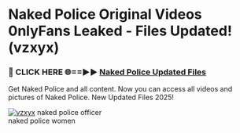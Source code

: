 # Naked Police Original Videos 0nlyFans Leaked - Files Updated! (vzxyx)

<h3>🔴 CLICK HERE 🌐==►► <a href="https://tinyurl.com/yckcrads" rel="nofollow">Naked Police Updated Files</a></h3>

Get Naked Police and all content. Now you can access all videos and pictures of Naked Police. New Updated Files 2025!

[![vzxyx](https://i.imgur.com/hpKpOFt.gif)](https://tinyurl.com/yckcrads)
naked police officer<br>
naked police women